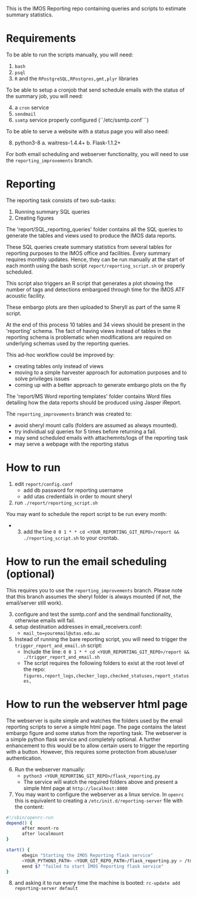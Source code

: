 
This is the IMOS Reporting repo containing queries and scripts to estimate summary statistics.

Requirements
=========

To be able to run the scripts manually, you will need:

1. ```bash```
2. ```psql```
3. ```R``` and the ```RPostgreSQL,RPostgres,gmt,plyr``` libraries
   
To be able to setup a cronjob that send schedule emails with the status of the summary job, you will need:
   
4. a ```cron``` service
5. ```sendmail```
6. ```ssmtp``` service properly configured (``/etc/ssmtp.conf```)

To be able to serve a website with a status page you will also need:

8. python3-8
   a. waitress-1.4.4+
   b. Flask-1.1.2+

For both email scheduling and webserver functionality, you will need to use the ```reporting_improvements``` branch.

Reporting
=========

The reporting task consists of two sub-tasks:

1. Running summary SQL queries 
2. Creating figures

The 'report/SQL_reporting_queries' folder contains all the SQL queries to generate the tables and views used to produce the IMOS data reports. 

These SQL queries create summary statistics from several tables for reporting purposes to the IMOS office and facilities. Every summary requires monthly updates. Hence, they can be run manually at the start of each month using the bash script `report/reporting_script.sh` or properly scheduled.

This script also triggers an R script that generates a plot showing the number of tags and detections embargoed through time for the IMOS ATF acoustic facility. 

These embargo plots are then uploaded to Sheryll as part of the same R script.

At the end of this process 10 tables and 34 views should be present in the 'reporting' schema. The fact of having views instead of tables in the reporting schema is problematic when modifications are required on underlying schemas used by the reporting queries. 

This ad-hoc workflow could be improved by:
 
 * creating tables only instead of views
 * moving to a simple harvester approach for automation purposes and to solve privileges issues
 * coming up with a better approach to generate embargo plots on the fly
 
The 'report/MS Word reporting templates' folder contains Word files detailing how the data reports should be produced using Jasper iReport.

The ```reporting_improvements``` branch was created to:

  * avoid sheryl mount calls (folders are assumed as always mounted).
  * try individual sql queries for 5 times before returning a fail.
  * may send scheduled emails with attachemnts/logs of the reporting task
  * may serve a webpage with the reporting status
  
How to run
==========

1) edit ```report/config.conf```
    * add db password for reporting username
    * add utas credentials in order to mount sheryl
2) run ```./report/reporting_script.sh```

You may want to schedule the report script to be run every month:
* 3) add the line ```0 0 1 * * cd <YOUR_REPORTING_GIT_REPO>/report && ./reporting_script.sh``` to your crontab.


How to run the email scheduling (optional)
========== 
This requires you to use the ```reporting_improvements``` branch. Please note that this branch assumes the sheryl folder is always mounted (if not, the email/server still work).


3) configure and test the ssmtp.conf and the sendmail functionality, otherwise emails will fail.
4) setup destination addresses in email_receivers.conf:
    * ```mail_to=youremail@utas.edu.au```
5) Instead of running the bare reporting script, you will need to trigger the ```trigger_report_and_email.sh``` script:
    * Include the line: ```0 0 1 * * cd <YOUR_REPORTING_GIT_REPO>/report && ./trigger_report_and_email.sh```
    * The script requires the following folders to exist at the root level of the repo: ```figures,report_logs,checker_logs,checked_statuses,report_statuses,```
 
How to run the webserver html page
==========
The webserver is quite simple and watches the folders used by the email reporting scripts to serve a simple html page. The page contains the latest embargo figure and some status from the reporting task. The webserver is a simple python flask service and completely optional. A further enhancement to this would be to allow certain users to trigger the reporting with a button. However, this requires some protection from abuse/user authentication.


6) Run the webserver manually:
    * ```python3 <YOUR_REPORTING_GIT_REPO>/flask_reporting.py```
    * The service will watch the required folders above and present a simple html page at ```http://localhost:8000```
7) You may want to configure the webserver as a linux service. In ```openrc``` this is equivalent to creating a ```/etc/init.d/reporting-server``` file with the content:
  ```bash
  #!/sbin/openrc-run
depend() {       
        after mount-ro
        after localmount
}

start() {
        ebegin "Starting the IMOS Reporting flask service"
        <YOUR_PYTHON3_PATH> <YOUR_GIT_REPO_PATH>/flask_reporting.py > /tmp/flask_reporting.log &
        eend $? "failed to start IMOS Reporting flask service"
}
```
8) and asking it to run every time the machine is booted: ```rc-update add reporting-server default```

